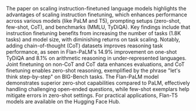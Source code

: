 The paper on scaling instruction-finetuned language models highlights the advantages of scaling instruction finetuning, which enhances performance across various models (like PaLM and T5), prompting setups (zero-shot, few-shot, CoT), and benchmarks (MMLU, TyDiQA). Key findings include that instruction finetuning benefits from increasing the number of tasks (1.8K tasks) and model size, with diminishing returns on task scaling. Notably, adding chain-of-thought (CoT) datasets improves reasoning task performance, as seen in Flan-PaLM's 14.9% improvement on one-shot TyDiQA and 8.1% on arithmetic reasoning in under-represented languages. Joint finetuning on non-CoT and CoT data enhances evaluations, and CoT finetuning enables zero-shot reasoning, exemplified by the phrase "let's think step-by-step" on BIG-Bench tasks. The Flan-PaLM model demonstrates superior zero-shot capabilities compared to PaLM, effectively handling challenging open-ended questions, while few-shot exemplars help mitigate errors in zero-shot settings. For practical applications, Flan-T5 models are available on the Hugging Face Hub.